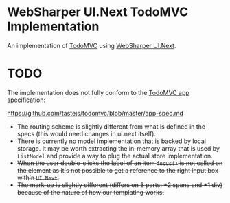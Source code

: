 # WebSharper UI.Next TodoMVC Implementation

An implementation of [TodoMVC](http://www.todomvc.com/) using [WebSharper UI.Next](http://intellifactory.github.io/websharper.ui.next).

# TODO

The implementation does not fully conform to the [TodoMVC app specification](https://github.com/tastejs/todomvc/blob/master/app-spec.md):

https://github.com/tastejs/todomvc/blob/master/app-spec.md

* The routing scheme is slightly different from what is defined in the specs (this would need changes in ui.next itself).
* There is currently no model implementation that is backed by local storage. It may be worth extracting the in-memory array that is used by `ListModel` and provide a way to plug the actual store implementation.
* ~~When the user double-clicks the label of an item `focus()` is not called on the element as it's not possible to get a reference to the right input box within `UI.Next`.~~
* ~~The mark-up is slightly different (differs on 3 parts: +2 spans and +1 div) because of the nature of how our templating works.~~